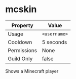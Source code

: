 # mcskin

| Property | Value |
|----------|-------|
| Usage | `<username>` |
| Cooldown | 5 seconds |
| Permissions | None |
| Guild Only | false |

Shows a Minecraft player